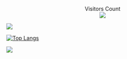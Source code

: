 <p align="center"> 
  Visitors Count<br> <img src="https://profile-counter.glitch.me/xiv3r/count.svg" />
</p>

![](https://github-readme-stats.vercel.app/api?username=xiv3r&show_icons=true&theme=radical&show=reviews,discussions_started,discussions_answered,prs_merged,prs_merged_percentage)


[![Top Langs](https://github-readme-stats.vercel.app/api/top-langs/?username=xiv3r&theme=radical&layout=pie)](https://github.com/xiv3r/github-readme-stats)


![](https://github-readme-streak-stats.herokuapp.com/?user=xiv3r&theme=radical&hide_border=false)
